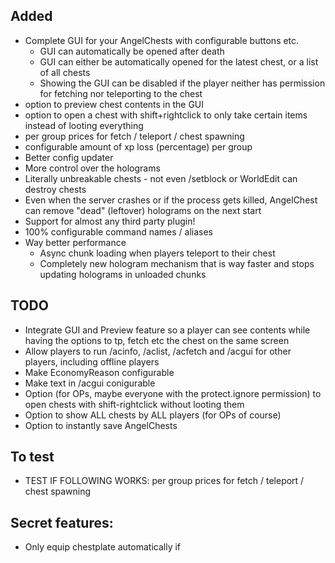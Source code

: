 ## Added
- Complete GUI for your AngelChests with configurable buttons etc.
  - GUI can automatically be opened after death
  - GUI can either be automatically opened for the latest chest, or a list of all chests
  - Showing the GUI can be disabled if the player neither has permission for fetching nor teleporting to the chest
- option to preview chest contents in the GUI
- option to open a chest with shift+rightclick to only take certain items instead of looting everything
- per group prices for fetch / teleport / chest spawning
- configurable amount of xp loss (percentage) per group
- Better config updater
- More control over the holograms
- Literally unbreakable chests - not even /setblock or WorldEdit can destroy chests
- Even when the server crashes or if the process gets killed, AngelChest can remove "dead" (leftover) holograms on the next start
- Support for almost any third party plugin!
- 100% configurable command names / aliases
- Way better performance
  - Async chunk loading when players teleport to their chest
  - Completely new hologram mechanism that is way faster and stops updating holograms in unloaded chunks


## TODO
- Integrate GUI and Preview feature so a player can see contents while having the options to tp, fetch etc the chest on the same screen
- Allow players to run /acinfo, /aclist, /acfetch and /acgui for other players, including offline players
- Make EconomyReason configurable
- Make text in /acgui conigurable
- Option (for OPs, maybe everyone with the protect.ignore permission) to open chests with shift-rightclick without looting them
- Option to show ALL chests by ALL players (for OPs of course)
- Option to instantly save AngelChests 

## To test
- TEST IF FOLLOWING WORKS: per group prices for fetch / teleport / chest spawning

## Secret features:
- Only equip chestplate automatically if 
